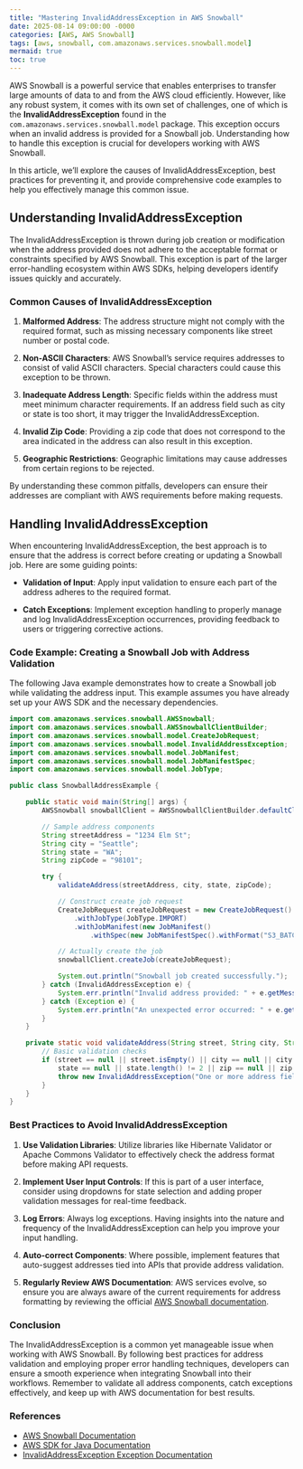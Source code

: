 ```yaml
---
title: "Mastering InvalidAddressException in AWS Snowball"
date: 2025-08-14 09:00:00 -0000
categories: [AWS, AWS Snowball]
tags: [aws, snowball, com.amazonaws.services.snowball.model]
mermaid: true
toc: true
---
```



AWS Snowball is a powerful service that enables enterprises to transfer large amounts of data to and from the AWS cloud efficiently. However, like any robust system, it comes with its own set of challenges, one of which is the **InvalidAddressException** found in the `com.amazonaws.services.snowball.model` package. This exception occurs when an invalid address is provided for a Snowball job. Understanding how to handle this exception is crucial for developers working with AWS Snowball.

In this article, we’ll explore the causes of InvalidAddressException, best practices for preventing it, and provide comprehensive code examples to help you effectively manage this common issue.

## Understanding InvalidAddressException

The InvalidAddressException is thrown during job creation or modification when the address provided does not adhere to the acceptable format or constraints specified by AWS Snowball. This exception is part of the larger error-handling ecosystem within AWS SDKs, helping developers identify issues quickly and accurately.

### Common Causes of InvalidAddressException

1. **Malformed Address**: The address structure might not comply with the required format, such as missing necessary components like street number or postal code.
  
2. **Non-ASCII Characters**: AWS Snowball’s service requires addresses to consist of valid ASCII characters. Special characters could cause this exception to be thrown.

3. **Inadequate Address Length**: Specific fields within the address must meet minimum character requirements. If an address field such as city or state is too short, it may trigger the InvalidAddressException.

4. **Invalid Zip Code**: Providing a zip code that does not correspond to the area indicated in the address can also result in this exception.

5. **Geographic Restrictions**: Geographic limitations may cause addresses from certain regions to be rejected. 

By understanding these common pitfalls, developers can ensure their addresses are compliant with AWS requirements before making requests.

## Handling InvalidAddressException

When encountering InvalidAddressException, the best approach is to ensure that the address is correct before creating or updating a Snowball job. Here are some guiding points:

- **Validation of Input**: Apply input validation to ensure each part of the address adheres to the required format.
  
- **Catch Exceptions**: Implement exception handling to properly manage and log InvalidAddressException occurrences, providing feedback to users or triggering corrective actions.

### Code Example: Creating a Snowball Job with Address Validation

The following Java example demonstrates how to create a Snowball job while validating the address input. This example assumes you have already set up your AWS SDK and the necessary dependencies.

```java
import com.amazonaws.services.snowball.AWSSnowball;
import com.amazonaws.services.snowball.AWSSnowballClientBuilder;
import com.amazonaws.services.snowball.model.CreateJobRequest;
import com.amazonaws.services.snowball.model.InvalidAddressException;
import com.amazonaws.services.snowball.model.JobManifest;
import com.amazonaws.services.snowball.model.JobManifestSpec;
import com.amazonaws.services.snowball.model.JobType;

public class SnowballAddressExample {

    public static void main(String[] args) {
        AWSSnowball snowballClient = AWSSnowballClientBuilder.defaultClient();

        // Sample address components
        String streetAddress = "1234 Elm St";
        String city = "Seattle";
        String state = "WA";
        String zipCode = "98101";

        try {
            validateAddress(streetAddress, city, state, zipCode);

            // Construct create job request
            CreateJobRequest createJobRequest = new CreateJobRequest()
                .withJobType(JobType.IMPORT)
                .withJobManifest(new JobManifest()
                    .withSpec(new JobManifestSpec().withFormat("S3_BATCH_OPS_CSV")));

            // Actually create the job
            snowballClient.createJob(createJobRequest);

            System.out.println("Snowball job created successfully.");
        } catch (InvalidAddressException e) {
            System.err.println("Invalid address provided: " + e.getMessage());
        } catch (Exception e) {
            System.err.println("An unexpected error occurred: " + e.getMessage());
        }
    }

    private static void validateAddress(String street, String city, String state, String zip) {
        // Basic validation checks
        if (street == null || street.isEmpty() || city == null || city.length() < 2 ||
            state == null || state.length() != 2 || zip == null || zip.length() != 5) {
            throw new InvalidAddressException("One or more address fields are invalid");
        }
    }
}
```

### Best Practices to Avoid InvalidAddressException

1. **Use Validation Libraries**: Utilize libraries like Hibernate Validator or Apache Commons Validator to effectively check the address format before making API requests.

2. **Implement User Input Controls**: If this is part of a user interface, consider using dropdowns for state selection and adding proper validation messages for real-time feedback.

3. **Log Errors**: Always log exceptions. Having insights into the nature and frequency of the InvalidAddressException can help you improve your input handling.

4. **Auto-correct Components**: Where possible, implement features that auto-suggest addresses tied into APIs that provide address validation.

5. **Regularly Review AWS Documentation**: AWS services evolve, so ensure you are always aware of the current requirements for address formatting by reviewing the official [AWS Snowball documentation](https://docs.aws.amazon.com/snowball/latest/userguide/whatissnowball.html).

### Conclusion

The InvalidAddressException is a common yet manageable issue when working with AWS Snowball. By following best practices for address validation and employing proper error handling techniques, developers can ensure a smooth experience when integrating Snowball into their workflows. Remember to validate all address components, catch exceptions effectively, and keep up with AWS documentation for best results.

### References

- [AWS Snowball Documentation](https://docs.aws.amazon.com/snowball/latest/userguide/whatissnowball.html)
- [AWS SDK for Java Documentation](https://docs.aws.amazon.com/sdk-for-java/latest/developer-guide/home.html)
- [InvalidAddressException Exception Documentation](https://docs.aws.amazon.com/snowball/latest/APIReference/API_InvalidAddressException.html)